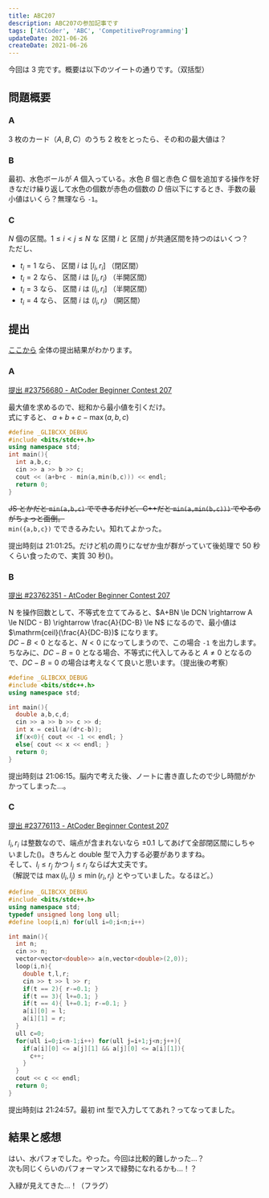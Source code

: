 ```yaml
---
title: ABC207
description: ABC207の参加記事です
tags: ['AtCoder', 'ABC', 'CompetitiveProgramming']
updateDate: 2021-06-26
createDate: 2021-06-26
---
```


今回は 3 完です。概要は以下のツイートの通りです。（双括型）

<twitter-embed tweetid="1408782347667853322"></twitter-embed>

## 問題概要

### A

3 枚のカード（$A,B,C$）のうち 2 枚をとったら、その和の最大値は？

### B

最初、水色ボールが $A$ 個入っている。水色 $B$ 個と赤色 $C$ 個を追加する操作を好きなだけ繰り返して水色の個数が赤色の個数の $D$ 倍以下にするとき、手数の最小値はいくら？無理なら `-1`。

### C

$N$ 個の区間。$1 \le i \lt j \le N$ な 区間 $i$ と 区間 $j$ が共通区間を持つのはいくつ？<br>
ただし、

- $t_i = 1$ なら、 区間 $i$ は $[l_i,r_i]$ （閉区間）
- $t_i = 2$ なら、 区間 $i$ は $[l_i,r_i)$ （半開区間）
- $t_i = 3$ なら、 区間 $i$ は $(l_i,r_i]$ （半開区間）
- $t_i = 4$ なら、 区間 $i$ は $(l_i,r_i)$ （開区間）

## 提出

[ここから](https://atcoder.jp/contests/abc207/submissions?f.User=a01sa01to) 全体の提出結果がわかります。

### A

[提出 #23756680 - AtCoder Beginner Contest 207](https://atcoder.jp/contests/abc207/submissions/23756680)

最大値を求めるので、総和から最小値を引くだけ。<br>
式にすると、 $a+b+c-\max (a,b,c)$

```cpp
#define _GLIBCXX_DEBUG
#include <bits/stdc++.h>
using namespace std;
int main(){
  int a,b,c;
  cin >> a >> b >> c;
  cout << (a+b+c - min(a,min(b,c))) << endl;
  return 0;
}
```

~~JS とかだと `min(a,b,c)` でできるだけど、C++だと `min(a,min(b,c)))` でやるのがちょっと面倒。~~ <br>
`min({a,b,c})` でできるみたい。知れてよかった。

提出時刻は 21:01:25。だけど机の周りになぜか虫が群がっていて後処理で 50 秒くらい食ったので、実質 30 秒()。

### B

[提出 #23762351 - AtCoder Beginner Contest 207](https://atcoder.jp/contests/abc207/submissions/23762351)

N を操作回数として、不等式を立ててみると、$A+BN \le DCN \rightarrow A \le N(DC - B) \rightarrow \frac{A}{DC-B} \le N$ になるので、最小値は $\mathrm{ceil}(\frac{A}{DC-B})$ になります。<br>
$DC-B \lt 0$ となると、$N \lt 0$ になってしまうので、この場合 `-1` を出力します。<br>
ちなみに、$DC-B = 0$ となる場合、不等式に代入してみると $A \ne 0$ となるので、$DC-B = 0$ の場合は考えなくて良いと思います。（提出後の考察）

```cpp
#define _GLIBCXX_DEBUG
#include <bits/stdc++.h>
using namespace std;

int main(){
  double a,b,c,d;
  cin >> a >> b >> c >> d;
  int x = ceil(a/(d*c-b));
  if(x<0){ cout << -1 << endl; }
  else{ cout << x << endl; }
  return 0;
}
```

提出時刻は 21:06:15。脳内で考えた後、ノートに書き直したので少し時間がかかってしまった...。

### C

[提出 #23776113 - AtCoder Beginner Contest 207](https://atcoder.jp/contests/abc207/submissions/23776113)

$l_i, r_i$ は整数なので、端点が含まれないなら $\pm 0.1$ してあげて全部閉区間にしちゃいました()。きちんと double 型で入力する必要がありますね。<br>
そして、$l_i \le r_j$ かつ $l_j \le r_i$ ならば大丈夫です。<br>
（解説では $\max(l_i, l_j) \le \min(r_i, r_j)$ とやっていました。なるほど。）

```cpp
#define _GLIBCXX_DEBUG
#include <bits/stdc++.h>
using namespace std;
typedef unsigned long long ull;
#define loop(i,n) for(ull i=0;i<n;i++)

int main(){
  int n;
  cin >> n;
  vector<vector<double>> a(n,vector<double>(2,0));
  loop(i,n){
    double t,l,r;
    cin >> t >> l >> r;
    if(t == 2){ r-=0.1; }
    if(t == 3){ l+=0.1; }
    if(t == 4){ l+=0.1; r-=0.1; }
    a[i][0] = l;
    a[i][1] = r;
  }
  ull c=0;
  for(ull i=0;i<n-1;i++) for(ull j=i+1;j<n;j++){
    if(a[i][0] <= a[j][1] && a[j][0] <= a[i][1]){
      c++;
    }
  }
  cout << c << endl;
  return 0;
}
```

提出時刻は 21:24:57。最初 int 型で入力しててあれ？ってなってました。

## 結果と感想

<twitter-embed tweetid="1408786534963105802"></twitter-embed>

はい、水パフォでした。やった。今回は比較的難しかった...？<br>
次も同じくらいのパフォーマンスで緑勢になれるかも...！？

入緑が見えてきた...！（フラグ）
